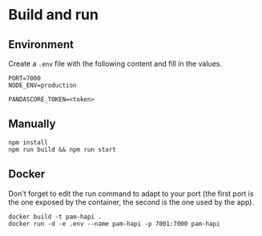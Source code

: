 # Build and run
## Environment
Create a `.env` file with the following content and fill in the values.
```dotenv
PORT=7000
NODE_ENV=production

PANDASCORE_TOKEN=<token>
```
## Manually
```shell
npm install
npm run build && npm run start
```
## Docker
Don't forget to edit the run command to adapt to your port (the first port is the one exposed by the container, the second is the one used by the app).
```shell
docker build -t pam-hapi .
docker run -d -e .env --name pam-hapi -p 7001:7000 pam-hapi
```
